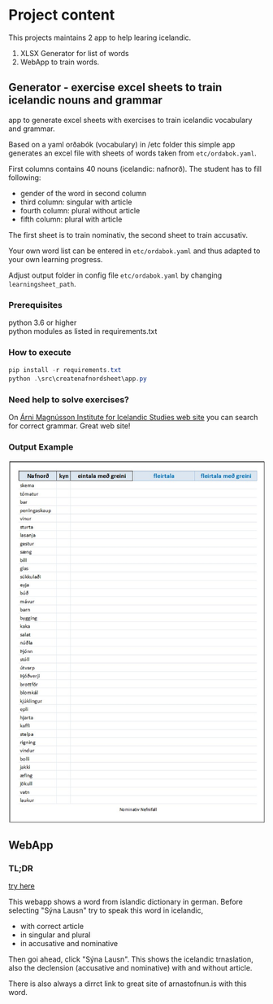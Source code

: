 # Project content

This projects maintains 2 app to help learing icelandic.

1. XLSX Generator for list of words
1. WebApp to train words. 

## Generator - exercise excel sheets to train icelandic nouns and grammar

app to generate excel sheets with exercises to train icelandic vocabulary and grammar.

Based on a yaml orðabók (vocabulary) in /etc folder this simple app generates an excel file with sheets of words taken from `etc/ordabok.yaml`.

First columns contains 40 nouns (icelandic: nafnorð).
The student has to fill following:

- gender of the word in second column
- third column: singular with article
- fourth column: plural without article
- fifth column: plural with article
  
The first sheet is to train nominativ, the second sheet to train accusativ.

Your own word list can be entered in `etc/ordabok.yaml` and thus adapted to your own learning progress.

Adjust output folder in config file `etc/ordabok.yaml` by changing `learningsheet_path`.

### Prerequisites

python 3.6 or higher  
python modules as listed in requirements.txt

### How to execute

``` powershell
pip install -r requirements.txt
python .\src\createnafnordsheet\app.py
```

### Need help to solve exercises?

On [Árni Magnússon Institute for Icelandic Studies web site](https://bin.arnastofnun.is) you can search for correct grammar. Great web site!

### Output Example

![Example file](assets/xls_example.jpg)


## WebApp

### TL;DR

[try here](http://138.68.112.214/)

This webapp shows a word from islandic dictionary in german.
Before selecting "Sýna Lausn" try to speak this word in icelandic,
- with correct article
- in singular and plural
- in accusative and nominative
  
Then goi ahead, click "Sýna Lausn". This shows the icelandic trnaslation,
also the declension (accusative and nominative) with and without article.

There is also always a dirrct link to great site of arnastofnun.is with this word.

